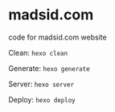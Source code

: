 # madsid.com

code for madsid.com website 

Clean: `hexo clean`

Generate: `hexo generate`

Server: `hexo server`

Deploy: `hexo deploy`

